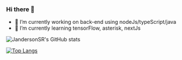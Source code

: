 ### Hi there 👋

- 🔭 I’m currently working on back-end using nodeJs/typeScript/java
- 🌱 I’m currently learning tensorFlow, asterisk, nextJs
 
![JandersonSR's GitHub stats](https://github-readme-stats.vercel.app/api?username=JandersonSR&count_private=true&show_icons=true&theme=radical)

[![Top Langs](https://github-readme-stats.vercel.app/api/top-langs/?username=JandersonSR&langs_count=10&layout=compact&theme=radical)](https://github.com/JandersonSR/github-readme-stats)
